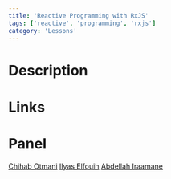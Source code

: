 ```yaml
---
title: 'Reactive Programming with RxJS'
tags: ['reactive', 'programming', 'rxjs']
category: 'Lessons'
---
```


# Description

# Links

# Panel

[Chihab Otmani](https://twitter.com/chihabotmani)
[Ilyas Elfouih](https://twitter.com/elfouih)
[Abdellah Iraamane](https://twitter.com/abiraamane)
